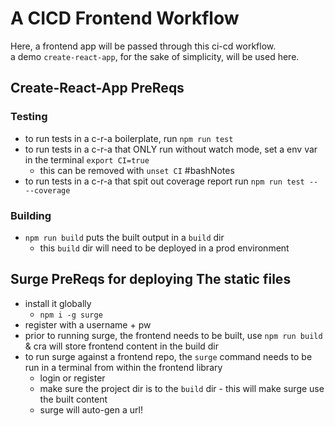 # A CICD Frontend Workflow
Here, a frontend app will be passed through this ci-cd workflow.  
a demo `create-react-app`, for the sake of simplicity, will be used here.  

## Create-React-App PreReqs
### Testing
- to run tests in a c-r-a boilerplate, run `npm run test`
- to run tests in a c-r-a that ONLY run without watch mode, set a env var in the terminal `export CI=true`
  - this can be removed with `unset CI` #bashNotes
- to run tests in a c-r-a that spit out coverage report run `npm run test -- --coverage`

### Building
- `npm run build` puts the built output in a `build` dir
  - this `build` dir will need to be deployed in a prod environment

## Surge PreReqs for deploying The static files
- install it globally 
  - `npm i -g surge`
- register with a username + pw
- prior to running surge, the frontend needs to be built, use `npm run build` & cra will store frontend content in the build dir
- to run surge against a frontend repo, the `surge` command needs to be run in a terminal from within the frontend library
  - login or register
  - make sure the project dir is to the `build` dir - this will make surge use the built content
  - surge will auto-gen a url!

